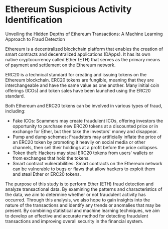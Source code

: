 # Ethereum Suspicious Activity Identification
 Unveiling the Hidden Depths of Ethereum Transactions: A Machine Learning Approach to Fraud Detection
 
Ethereum is a decentralized blockchain platform that enables the creation of smart contracts and decentralized applications (DApps). It has its own native cryptocurrency called Ether (ETH) that serves as the primary means of payment and settlement on the Ethereum network.

ERC20 is a technical standard for creating and issuing tokens on the Ethereum blockchain. ERC20 tokens are fungible, meaning that they are interchangeable and have the same value as one another. Many initial coin offerings (ICOs) and token sales have been launched using the ERC20 standard.

Both Ethereum and ERC20 tokens can be involved in various types of fraud, including:
- Fake ICOs: Scammers may create fraudulent ICOs, offering investors the opportunity to purchase new ERC20 tokens at a discounted price or in exchange for Ether, but then take the investors' money and disappear.
- Pump and dump schemes: Fraudsters may artificially inflate the price of an ERC20 token by promoting it heavily on social media or other channels, then sell their holdings at a profit before the price collapses.
- Token theft: Hackers may steal ERC20 tokens from users' wallets or from exchanges that hold the tokens.
- Smart contract vulnerabilities: Smart contracts on the Ethereum network can be vulnerable to bugs or flaws that allow hackers to exploit them and steal Ether or ERC20 tokens.

The purpose of this study is to perform Ether (ETH) fraud detection and analyze transactional data. By examining the patterns and characteristics of the data, we aim to determine whether or not fraudulent activity has occurred. Through this analysis, we also hope to gain insights into the nature of the transactions and identify any trends or anomalies that may be present. By combining statistical and machine learning techniques, we aim to develop an effective and accurate method for detecting fraudulent transactions and improving overall security in the financial system.
